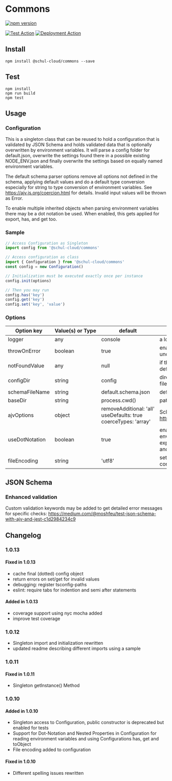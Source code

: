 # Commons

[![npm version](https://badge.fury.io/js/%40schul-cloud%2Fcommons.svg)](https://www.npmjs.com/package/@schul-cloud/commons)

[![Test Action](https://github.com/schul-cloud/commons/workflows/Node%20CI/badge.svg)](https://github.com/schul-cloud/commons/actions)
[![Deployment Action](https://github.com/schul-cloud/commons/workflows/Build%20and%20Publish/badge.svg)](https://github.com/schul-cloud/commons/actions)


<!--
[![Build Status][travis-image]][travis-url]
[![Dependency Status][daviddm-image]][daviddm-url]
[![Coverage percentage][coveralls-image]][coveralls-url]
[![experimental](http://badges.github.io/stability-badges/dist/experimental.svg)](http://github.com/badges/stability-badges)
-->

## Install

    npm install @schul-cloud/commons --save

## Test

    npm install
    npm run build
    npm test

## Usage

### Configuration

This is a singleton class that can be reused to hold a configuration that is validated by JSON Schema and holds validated data that is optionally overwritten by environment variables. It will parse a config folder for default.json, overwrite the settings found there in a possible existing NODE_ENV.json and finally overwrite the settings based on equally named environment variables.

The default schema parser options remove all options not defined in the schema, applying default values and do a default type conversion especially for string to type conversion of environment variables. See https://ajv.js.org/coercion.html for details. Invalid input values will be thrown as Error.

To enable multiple inherited objects when parsing environment variables there may be a dot notation be used. When enabled, this gets applied for export, has, and get too.

### Sample

```javascript
// Access Configuration as Singleton
import config from '@schul-cloud/commons'

// Access configuration as class
import { Configuration } from '@schul-cloud/commons'
const config = new Configuration()

// Initialization must be executed exactly once per instance
config.init(options)

// Then you may run 
config.has('key')
config.get('key')
config.set('key', 'value')
```

### Options

| Option&nbsp;key | Value(s)&nbsp;or&nbsp;Type | default | Description |
|----------------|-----------------------|----------------------------------------------------------------|-----------------------------------------------------------------------------------------------------------------------------------------|
| logger | any | console | a logger instance |
| throwOnError | boolean | true | enable throwing an error when an undefined configuration value is requested |
| notFoundValue | any | null | if throwOnError is not set true, an alternate default value may returned |
| configDir | string | config | directory where schema and configuration files are located |
| schemaFileName | string | default.schema.json | default schema file name |
| baseDir | string | process.cwd() | path to folder where configDir is located |
| ajvOptions | object | removeAdditional:&nbsp;'all' <br>useDefaults:&nbsp;true <br>coerceTypes:&nbsp;'array' | Schema Parser Options, see https://github.com/epoberezkin/ajv#options |
| useDotNotation | boolean | true | enables dot notation for parsing environment variables (not json files!) and exporting the current config using has, get, and toObject. |
| fileEncoding | string | 'utf8' | set file encoding for imported schema and configuration files  |


## JSON Schema

### Enhanced validation

Custom validation keywords may be added to get detailed error messages for specific checks: 
https://medium.com/@moshfeu/test-json-schema-with-ajv-and-jest-c1d2984234c9

## Changelog

### 1.0.13

#### Fixed in 1.0.13

- cache final (dotted) config object
- return errors on set/get for invalid values
- debugging: register tsconfig-paths
- eslint: require tabs for indention and semi after statements

#### Added in 1.0.13

- coverage support using nyc mocha added
- improve test coverage

### 1.0.12

- Singleton import and initialization rewritten
- updated readme describing different imports using a sample

### 1.0.11

#### Fixed in 1.0.11

- Singleton getInstance() Method

### 1.0.10

#### Added in 1.0.10

- Singleton access to Configuration, public constructor is deprecated but enabled for tests
- Support for Dot-Notation and Nested Properties in Configuration for reading environment variables and using Configurations has, get and toObject
- File encoding added to configuration

#### Fixed in 1.0.10

- Different spelling issues rewritten
